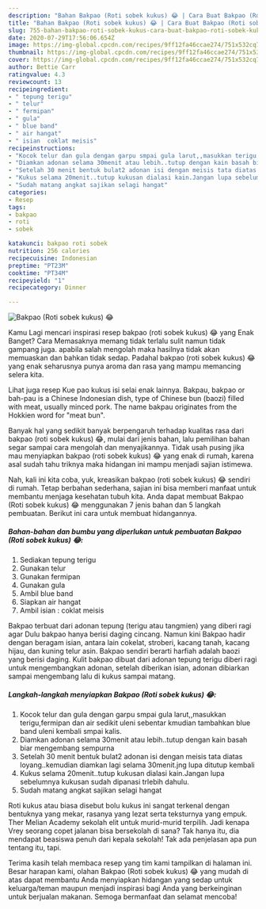 ```yaml
---
description: "Bahan Bakpao (Roti sobek kukus) 😂 | Cara Buat Bakpao (Roti sobek kukus) 😂 Yang Sedap"
title: "Bahan Bakpao (Roti sobek kukus) 😂 | Cara Buat Bakpao (Roti sobek kukus) 😂 Yang Sedap"
slug: 755-bahan-bakpao-roti-sobek-kukus-cara-buat-bakpao-roti-sobek-kukus-yang-sedap
date: 2020-07-29T17:56:06.654Z
image: https://img-global.cpcdn.com/recipes/9ff12fa46ccae274/751x532cq70/bakpao-roti-sobek-kukus-😂-foto-resep-utama.jpg
thumbnail: https://img-global.cpcdn.com/recipes/9ff12fa46ccae274/751x532cq70/bakpao-roti-sobek-kukus-😂-foto-resep-utama.jpg
cover: https://img-global.cpcdn.com/recipes/9ff12fa46ccae274/751x532cq70/bakpao-roti-sobek-kukus-😂-foto-resep-utama.jpg
author: Bettie Carr
ratingvalue: 4.3
reviewcount: 13
recipeingredient:
- " tepung terigu"
- " telur"
- " fermipan"
- " gula"
- " blue band"
- " air hangat"
- " isian  coklat meisis"
recipeinstructions:
- "Kocok telur dan gula dengan garpu smpai gula larut,,masukkan terigu,fermipan dan air sedikit uleni sebentar kmudian tambahkan blue band uleni kembali smpai kalis."
- "Diamkan adonan selama 30menit atau lebih..tutup dengan kain basah biar mengembang sempurna"
- "Setelah 30 menit bentuk bulat2 adonan isi dengan meisis tata diatas loyang..kemudian diamkan lagi selama 30menit.jng lupa ditutup kembali"
- "Kukus selama 20menit..tutup kukusan dialasi kain.Jangan lupa sebelumnya kukusan sudah dipanasi trlebih dahulu."
- "Sudah matang angkat sajikan selagi hangat"
categories:
- Resep
tags:
- bakpao
- roti
- sobek

katakunci: bakpao roti sobek 
nutrition: 256 calories
recipecuisine: Indonesian
preptime: "PT23M"
cooktime: "PT34M"
recipeyield: "1"
recipecategory: Dinner

---
```



![Bakpao (Roti sobek kukus) 😂](https://img-global.cpcdn.com/recipes/9ff12fa46ccae274/751x532cq70/bakpao-roti-sobek-kukus-😂-foto-resep-utama.jpg)

Kamu Lagi mencari inspirasi resep bakpao (roti sobek kukus) 😂 yang Enak Banget? Cara Memasaknya memang tidak terlalu sulit namun tidak gampang juga. apabila salah mengolah maka hasilnya tidak akan memuaskan dan bahkan tidak sedap. Padahal bakpao (roti sobek kukus) 😂 yang enak seharusnya punya aroma dan rasa yang mampu memancing selera kita.

Lihat juga resep Kue pao kukus isi selai enak lainnya. Bakpau, bakpao or bah-pau is a Chinese Indonesian dish, type of Chinese bun (baozi) filled with meat, usually minced pork. The name bakpau originates from the Hokkien word for &#34;meat bun&#34;.

Banyak hal yang sedikit banyak berpengaruh terhadap kualitas rasa dari bakpao (roti sobek kukus) 😂, mulai dari jenis bahan, lalu pemilihan bahan segar sampai cara mengolah dan menyajikannya. Tidak usah pusing jika mau menyiapkan bakpao (roti sobek kukus) 😂 yang enak di rumah, karena asal sudah tahu triknya maka hidangan ini mampu menjadi sajian istimewa.


Nah, kali ini kita coba, yuk, kreasikan bakpao (roti sobek kukus) 😂 sendiri di rumah. Tetap berbahan sederhana, sajian ini bisa memberi manfaat untuk membantu menjaga kesehatan tubuh kita. Anda dapat membuat Bakpao (Roti sobek kukus) 😂 menggunakan 7 jenis bahan dan 5 langkah pembuatan. Berikut ini cara untuk membuat hidangannya.

<!--inarticleads1-->

##### Bahan-bahan dan bumbu yang diperlukan untuk pembuatan Bakpao (Roti sobek kukus) 😂:

1. Sediakan  tepung terigu
1. Gunakan  telur
1. Gunakan  fermipan
1. Gunakan  gula
1. Ambil  blue band
1. Siapkan  air hangat
1. Ambil  isian : coklat meisis


Bakpao terbuat dari adonan tepung (terigu atau tangmien) yang diberi ragi agar Dulu bakpao hanya berisi daging cincang. Namun kini Bakpao hadir dengan beragam isian, antara lain cokelat, stroberi, kacang tanah, kacang hijau, dan kuning telur asin. Bakpao sendiri berarti harfiah adalah baozi yang berisi daging. Kulit bakpao dibuat dari adonan tepung terigu diberi ragi untuk mengembangkan adonan, setelah diberikan isian, adonan dibiarkan sampai mengembang lalu di kukus sampai matang. 

<!--inarticleads2-->

##### Langkah-langkah menyiapkan Bakpao (Roti sobek kukus) 😂:

1. Kocok telur dan gula dengan garpu smpai gula larut,,masukkan terigu,fermipan dan air sedikit uleni sebentar kmudian tambahkan blue band uleni kembali smpai kalis.
1. Diamkan adonan selama 30menit atau lebih..tutup dengan kain basah biar mengembang sempurna
1. Setelah 30 menit bentuk bulat2 adonan isi dengan meisis tata diatas loyang..kemudian diamkan lagi selama 30menit.jng lupa ditutup kembali
1. Kukus selama 20menit..tutup kukusan dialasi kain.Jangan lupa sebelumnya kukusan sudah dipanasi trlebih dahulu.
1. Sudah matang angkat sajikan selagi hangat


Roti kukus atau biasa disebut bolu kukus ini sangat terkenal dengan bentuknya yang mekar, rasanya yang lezat serta teksturnya yang empuk. Ther Melian Academy sekolah elit untuk murid-murid terpilih. Jadi kenapa Vrey seorang copet jalanan bisa bersekolah di sana? Tak hanya itu, dia mendapat beasiswa penuh dari kepala sekolah! Tak ada penjelasan apa pun tentang itu, tapi. 

Terima kasih telah membaca resep yang tim kami tampilkan di halaman ini. Besar harapan kami, olahan Bakpao (Roti sobek kukus) 😂 yang mudah di atas dapat membantu Anda menyiapkan hidangan yang sedap untuk keluarga/teman maupun menjadi inspirasi bagi Anda yang berkeinginan untuk berjualan makanan. Semoga bermanfaat dan selamat mencoba!
